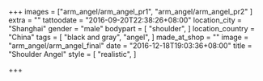 +++
images = ["arm_angel/arm_angel_pr1", "arm_angel/arm_angel_pr2"
]
extra = ""
tattoodate = "2016-09-20T22:38:26+08:00"
location_city = "Shanghai"
gender = "male"
bodypart = [
  "shoulder",
]
location_country = "China"
tags = [
  "black and gray",
  "angel",
]
made_at_shop = ""
image = "arm_angel/arm_angel_final"
date = "2016-12-18T19:03:36+08:00"
title = "Shoulder Angel"
style = [
  "realistic",
]

+++
